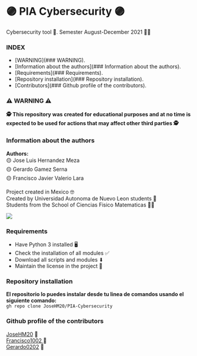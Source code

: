 # 🟣 PIA Cybersecurity 🟣

Cybersecurity tool 👮. Semester August-December 2021 👨‍🎓

### INDEX  
- [WARNING](### WARNING).  
- [Information about the authors](### Information about the authors).  
- [Requirements](### Requirements).  
- [Repository installation](### Repository installation).  
- [Contributors](### Github profile of the contributors).  

### ⚠ WARNING ⚠

**🕵 This repository was created for educational purposes and at no time is expected to be used for actions that may affect other third parties 🕵**

### Information about the authors

**Authors:**  
🟡 Jose Luis Hernandez Meza  
🟡 Gerardo Gamez Serna  
🟡 Francisco Javier Valerio Lara     

Project created in Mexico 🤓  
Created by Universidad Autonoma de Nuevo Leon students 🏣  
Students from the School of Ciencias Fisico Matematicas 👨‍🏫

![](https://www.uanl.mx/wp-content/uploads/2018/10/85-aniversario-uanl-torre-rectoria.jpg)

### Requirements

- Have Python 3 installed 🖥
- Check the installation of all modules ✅
- Download all scripts and modules ⬇
- Maintain the license in the project 📜

### Repository installation

**El repositorio lo puedes instalar desde tu linea de comandos usando el siguiente comando:**  
`gh repo clone JoseHM20/PIA-Cybersecurity`

### Github profile of the contributors  
[JoseHM20](https://github.com/JoseHM20) 🧐  
[Francisco1002 ](https://github.com/Francisco1002) 🧐  
[Gerardo0202](https://github.com/Gerardo0202) 🧐  
